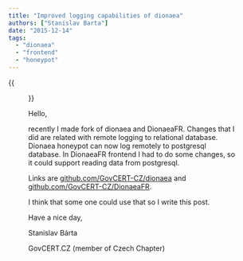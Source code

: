 ```yaml
---
title: "Improved logging capabilities of dionaea"
authors: ["Stanislav Barta"]
date: "2015-12-14"
tags: 
  - "dionaea"
  - "frontend"
  - "honeypot"
---
```

{{<figure src="images/banner.png" alt="Banner" width="50%">}}

Hello,

  

  

recently I made fork of dionaea and DionaeaFR. Changes that I did are related with remote logging to relational database. Dionaea honeypot can now log remotely to postgresql database. In DionaeaFR frontend I had to do some changes, so it could support reading data from postgresql.

  

Links are [github.com/GovCERT-CZ/dionaea](https://github.com/GovCERT-CZ/dionaea) and [github.com/GovCERT-CZ/DionaeaFR](https://github.com/GovCERT-CZ/DionaeaFR).

  

I think that some one could use that so I write this post.  

  

  

Have a nice day,

  

  

Stanislav Bárta

  

GovCERT.CZ (member of Czech Chapter)
